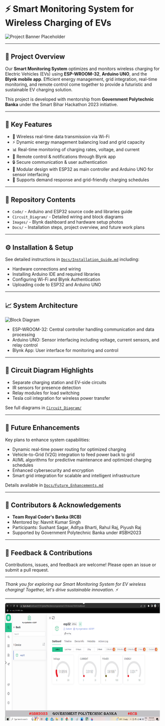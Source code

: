 # ⚡ Smart Monitoring System for Wireless Charging of EVs

![Project Banner Placeholder](./Images/Setup_Photos/Hardware_Setup.jpg)

---

## 🚗 Project Overview

Our **Smart Monitoring System** optimizes and monitors wireless charging for Electric Vehicles (EVs) using **ESP-WROOM-32**, **Arduino UNO**, and the **Blynk mobile app**. Efficient energy management, grid integration, real-time monitoring, and remote control come together to provide a futuristic and sustainable EV charging solution.

This project is developed with mentorship from **Government Polytechnic Banka** under the Smart Bihar Hackathon 2023 initiative.

---

## 🌟 Key Features

- 📶 Wireless real-time data transmission via Wi-Fi  
- ⚡ Dynamic energy management balancing load and grid capacity  
- 📊 Real-time monitoring of charging rates, voltage, and current  
- 📱 Remote control & notifications through Blynk app  
- 🔒 Secure communication & user authentication  
- 🔧 Modular design with ESP32 as main controller and Arduino UNO for sensor interfacing  
- 🚀 Supports demand response and grid-friendly charging schedules  

---

## 📂 Repository Contents

- `Code/` - Arduino and ESP32 source code and libraries guide  
- `Circuit_Diagram/` - Detailed wiring and block diagrams  
- `Images/` - Blynk dashboard and hardware setup photos  
- `Docs/` - Installation steps, project overview, and future work plans  

---

## ⚙️ Installation & Setup

See detailed instructions in [`Docs/Installation_Guide.md`](./Docs/Installation_Guide.md) including:

- Hardware connections and wiring  
- Installing Arduino IDE and required libraries  
- Configuring Wi-Fi and Blynk Authentication  
- Uploading code to ESP32 and Arduino UNO  

---

## 📈 System Architecture

![Block Diagram](./Circuit_Diagram/Block_Diagram.png)

- ESP-WROOM-32: Central controller handling communication and data processing  
- Arduino UNO: Sensor interfacing including voltage, current sensors, and relay control  
- Blynk App: User interface for monitoring and control  

---

## 🔌 Circuit Diagram Highlights

- Separate charging station and EV-side circuits  
- IR sensors for presence detection  
- Relay modules for load switching  
- Tesla coil integration for wireless power transfer  

See full diagrams in [`Circuit_Diagram/`](./Circuit_Diagram/)

---

## 🎯 Future Enhancements

Key plans to enhance system capabilities:

- Dynamic real-time power routing for optimized charging  
- Vehicle-to-Grid (V2G) integration to feed power back to grid  
- AI/ML algorithms for predictive maintenance and optimized charging schedules  
- Enhanced cybersecurity and encryption  
- Smart grid integration for scalable and intelligent infrastructure  

Details available in [`Docs/Future_Enhancements.md`](./Docs/Future_Enhancements.md)

---

## 🙌 Contributors & Acknowledgements

- **Team Royal Coder's Banka (RCB)**  
- Mentored by: Navnit Kumar Singh  
- Participants: Sushant Sagar, Aditya Bharti, Rahul Raj, Piyush Raj  
- Supported by Government Polytechnic Banka under #SBH2023  

---

## 📩 Feedback & Contributions

Contributions, issues, and feedback are welcome! Please open an issue or submit a pull request.

---

*Thank you for exploring our Smart Monitoring System for EV wireless charging! Together, let's drive sustainable innovation. ⚡*

---

![Blynk App Dashboard](./Images/Blynk_App_Dashboard.png)

